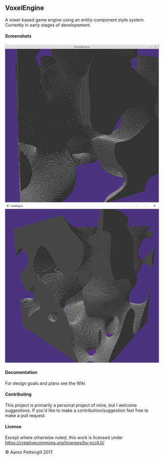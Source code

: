 ## VoxelEngine
A voxel-based game engine using an entity-component style system. Currently in early stages of developement.

#### Screenshots
![Early chunk generation](/screenshots/early_screencap_1.jpg)
![Early chunk generation on windows](/screenshots/windows_early_1.jpg)

#### Documentation
For design goals and plans see the Wiki

#### Contributing
This project is primarily a personal project of mine, but I welcome suggestions. If you'd like to make a contribution/suggestion feel free to make a pull request.

#### License
Except where otherwise noted, this work is licensed under https://creativecommons.org/licenses/by-nc/4.0/

© Aaron Pettengill 2017
